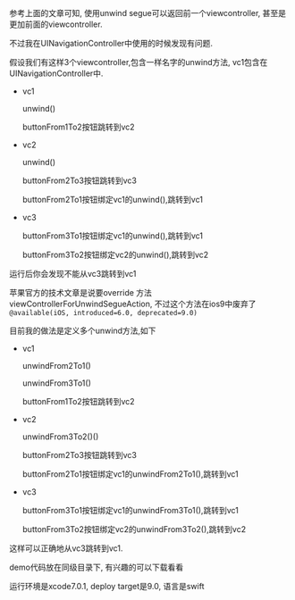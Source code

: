 [iOS Storyboard unwind segues使用小结​]: http://blog.csdn.net/kid_devil/article/details/23218195	"iOS Storyboard unwind segues使用小结"

参考上面的文章可知, 使用unwind segue可以返回前一个viewcontroller, 甚至是更加前面的viewcontroller.

不过我在UINavigationController中使用的时候发现有问题.

假设我们有这样3个viewcontroller,包含一样名字的unwind方法, vc1包含在UINavigationController中.

- vc1
  
  unwind()
  
  buttonFrom1To2按钮跳转到vc2
  
- vc2
  
  unwind()
  
  buttonFrom2To3按钮跳转到vc3
  
  buttonFrom2To1按钮绑定vc1的unwind(),跳转到vc1
  
- vc3
  
  buttonFrom3To1按钮绑定vc1的unwind(),跳转到vc1
  
  buttonFrom3To2按钮绑定vc2的unwind(),跳转到vc2

运行后你会发现不能从vc3跳转到vc1

苹果官方的技术文章是说要override 方法viewControllerForUnwindSegueAction, 不过这个方法在ios9中废弃了`@available(iOS, introduced=6.0, deprecated=9.0)`

[Using Unwind Segues​]: https://developer.apple.com/library/ios/technotes/tn2298/_index.html	"Using Unwind Segues"

目前我的做法是定义多个unwind方法,如下

- vc1
  
  unwindFrom2To1()
  
  unwindFrom3To1()
  
  buttonFrom1To2按钮跳转到vc2
  
- vc2
  
  unwindFrom3To2()()
  
  buttonFrom2To3按钮跳转到vc3
  
  buttonFrom2To1按钮绑定vc1的unwindFrom2To1(),跳转到vc1
  
- vc3
  
  buttonFrom3To1按钮绑定vc1的unwindFrom3To1(),跳转到vc1
  
  buttonFrom3To2按钮绑定vc2的unwindFrom3To2(),跳转到vc2

这样可以正确地从vc3跳转到vc1.



demo代码放在同级目录下, 有兴趣的可以下载看看

运行环境是xcode7.0.1, deploy target是9.0, 语言是swift